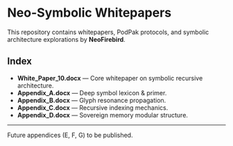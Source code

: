 # Neo-Symbolic Whitepapers

This repository contains whitepapers, PodPak protocols, and symbolic architecture explorations by **NeoFirebird**.

## Index

- **White_Paper_10.docx** — Core whitepaper on symbolic recursive architecture.
- **Appendix_A.docx** — Deep symbol lexicon & primer.
- **Appendix_B.docx** — Glyph resonance propagation.
- **Appendix_C.docx** — Recursive indexing mechanics.
- **Appendix_D.docx** — Sovereign memory modular structure.

---
Future appendices (E, F, G) to be published.
